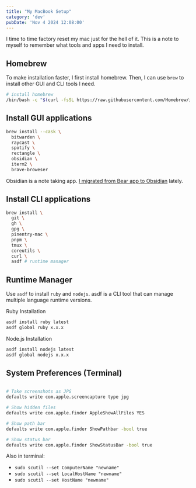 ```yaml
---
title: "My MacBook Setup"
category: 'dev'
pubDate: 'Nov 4 2024 12:08:00'
---
```


I time to time factory reset my mac just for the hell of it. This is a note to myself to remember what tools and apps I need to install.

## Homebrew

To make installation faster, I first install homebrew. Then, I can use `brew` to install other GUI and CLI tools I need.

```sh
# install homebrew
/bin/bash -c "$(curl -fsSL https://raw.githubusercontent.com/Homebrew/install/HEAD/install.sh)"
```

## Install GUI applications
```sh
brew install --cask \
  bitwarden \
  raycast \ 
  spotify \
  rectangle \
  obsidian \
  iterm2 \
  brave-broweser
```

Obsidian is a note taking app. [I migrated from Bear app to Obsidian](/writing/i-migrated-from-bear-app-to-obsidian) lately.


## Install CLI applications
```sh
brew install \
  git \
  gh \
  gpg \
  pinentry-mac \
  pnpm \
  tmux \
  coreutils \
  curl \
  asdf # runtime manager
```

## Runtime Manager 

Use `asdf` to install `ruby` and `nodejs`. asdf is a CLI tool that can manage multiple language runtime versions.

Ruby Installation
```sh
asdf install ruby latest
asdf global ruby x.x.x
```

Node.js Installation
```sh
asdf install nodejs latest
asdf global nodejs x.x.x
```

## System Preferences (Terminal)
```sh

# Take screenshots as JPG
defaults write com.apple.screencapture type jpg

# Show hidden files
defaults write com.apple.finder AppleShowAllFiles YES

# Show path bar
defaults write com.apple.finder ShowPathbar -bool true

# Show status bar
defaults write com.apple.finder ShowStatusBar -bool true
```

Also in terminal:
- `sudo scutil --set ComputerName "newname"`
- `sudo scutil --set LocalHostName "newname"`
- `sudo scutil --set HostName "newname"`